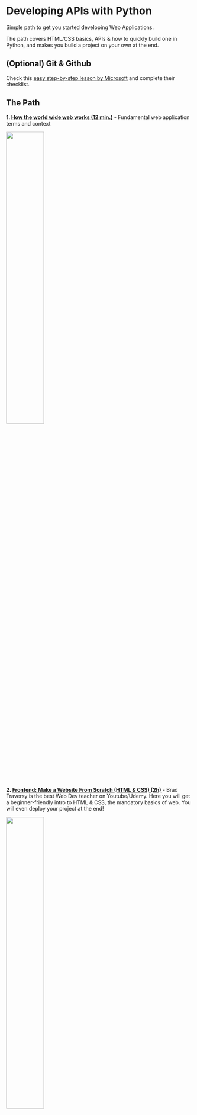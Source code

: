 # Developing APIs with Python

Simple path to get you started developing Web Applications.

The path covers HTML/CSS basics, APIs & how to quickly build one in Python, and makes you build a project on your own at the end.

## (Optional) Git & Github

Check this [easy step-by-step lesson by Microsoft](https://github.com/microsoft/Web-Dev-For-Beginners/blob/main/1-getting-started-lessons/2-github-basics/README.md) and complete their checklist.

## The Path

**1. [How the world wide web works (12 min.)](https://youtu.be/guvsH5OFizE)** - Fundamental web application terms and context

  <img src="https://github.com/Tar-Baby/py-backend-path/assets/40581019/72eacfb2-a203-4b9d-a35e-435ac20af435" width="45%">

**2. [Frontend: Make a Website From Scratch (HTML & CSS) (2h)](https://www.youtube.com/watch?v=HXYZxVbWkjc&t=438s)** - Brad Traversy is the best Web Dev teacher on Youtube/Udemy. Here you will get a beginner-friendly intro to HTML & CSS, the mandatory basics of web. You will even deploy your project at the end!

   <img src="https://github.com/linomp/py-backend-path/assets/40581019/e385275f-7861-44c4-adb2-ad84960f0f60" width="45%">

**3. [Backend: Tutorial about APIs & FastAPI framework (58 min.)](https://www.youtube.com/watch?v=-ykeT6kk4bk&t=731s)** -  Learn backend concepts and create your first API with a modern & lightweight Python web framework.
  
   <img src="https://user-images.githubusercontent.com/40581019/175874893-8332d135-3306-490c-b6bd-671876d33d13.png" width="45%" />

**4. [Integration: FastAPI with Jinja2 templating engine (6 min.)](https://youtu.be/92iCfXAK0Gc?si=pb3YSVGmecCAa4jx)** - Learn to use a templating engine to make your FastAPI server return HTML views.

   <img src="https://github.com/linomp/py-backend-path/assets/40581019/26c20805-b504-4706-a39c-5cba4c5f77c0" width="45%" />

**5. Project Idea: Amazon price tracking app**

  Up to this point you should already have the building blocks down. You know how to create an API, how to create views with HTML & CSS and how to make the server return these views populated with dynamic data. 
  
  For this project you should create an app that allows you to input a url from a product on Amazon and a price threshold, and then it periodically scrapes the page to check the price and sends you an email when the price falls under the threshold.

  _Tip_: first focus only the API (the backend) and test with the Swagger UI. Later you can add an actual frontend, with the knowledge of steps 2 & 4.

  The API should have these endpoints:

  - POST `/tracking`: here I can send the url of a new product that I want to track and a price "threshold" for sending me an alert.
  - GET `/tracking`: returns me a list with the currently tracked product urls, along with product name, price threshold and best price so far.
  - GET `/config`: show me the email to which the alerts will be sent
    
## Further resources

### Web Scraping

- [Build amazon price tracking app (19 min.)](https://www.youtube.com/watch?v=Bg9r_yLk7VY). Does not build a web app, but contains all the steps for scraping AND sending you an email when the price is below a chosen threshold. 
  
  <img src="https://user-images.githubusercontent.com/40581019/175885423-704dfb3f-8d79-4704-bc1a-ccbb6cbcbcdb.PNG" width="45%" />

  _Note:_ The script created here runs only once. For monitoring the price automatically you will need to run it as a **Scheduled Task**, but it's easy. You could use the APScheduler library for that. This [answered stack overflow question](https://stackoverflow.com/questions/70104983/how-to-use-apscheduler-correctly-in-fastapi) shows how to do it (within FastAPI).

- [Web scraping with BeautifulSoup](https://www.youtube.com/playlist?list=PLzMcBGfZo4-lSq2IDrA6vpZEV92AmQfJK). 4 videos, from 11 to 27 mins. each.

  <img src="https://user-images.githubusercontent.com/40581019/175874933-a4f6a3d8-bfbb-4a15-ad80-394c039f57fb.PNG" width="35%" />

### Fullstack Applications (advanced)

If you want a more advanced frontend (with more complex interactions), you can learn a full-blown frontend framework like React.js (most popular one). This is how modern web applications are built nowadays.

- Start here: [React.js Beginner Tutorial (1h)](https://youtu.be/b9eMGE7QtTk?si=h3M9sY4RR0zl5Bb0)
- Then: [How to build a React + FastAPI application (1h)](https://www.youtube.com/watch?v=0zb2kohYZIM)
  
